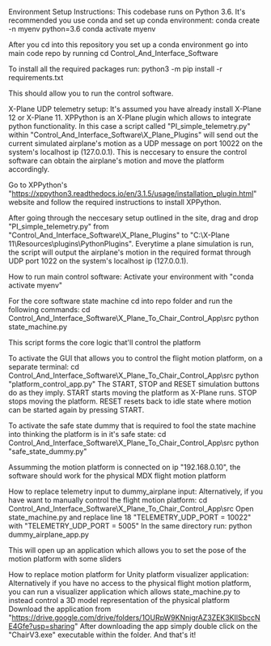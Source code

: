 Environment Setup Instructions:
This codebase runs on Python 3.6. It's recommended you use conda and set up conda environment:
conda create -n myenv python=3.6
conda activate myenv

After you cd into this repository you set up a conda environment go into main code repo by running
cd Control_And_Interface_Software

To install all the required packages run:
python3 -m pip install -r requirements.txt

This should allow you to run the control software.

X-Plane UDP telemetry setup:
It's assumed you have already install X-Plane 12 or X-Plane 11. XPPython is an X-Plane plugin which allows to integrate python functionality. In this case a script called "PI_simple_telemetry.py" within "Control_And_Interface_Software\X_Plane_Plugins"
will send out the current simulated airplane's motion as a UDP message on port 10022 on the system's localhost ip (127.0.0.1). This is neccesary to ensure the control software can obtain the airplane's motion and move the platform accordingly.

Go to XPPython's "https://xppython3.readthedocs.io/en/3.1.5/usage/installation_plugin.html" website and follow the required instructions to install XPPython.

After going through the neccesary setup outlined in the site, drag and drop "PI_simple_telemetry.py" from "Control_And_Interface_Software\X_Plane_Plugins" to "C:\X-Plane 11\Resources\plugins\PythonPlugins". Everytime a plane simulation 
is run, the script will output the airplane's motion in the required format through UDP port 1022 on the system's localhost ip (127.0.0.1).

How to run main control software:
  Activate your environment with "conda activate myenv"
  
  For the core software state machine cd into repo folder and run the following commands:
    cd Control_And_Interface_Software\X_Plane_To_Chair_Control_App\src
    python state_machine.py

  This script forms the core logic that'll control the platform

  To activate the GUI that allows you to control the flight motion platform, on a separate terminal:
    cd Control_And_Interface_Software\X_Plane_To_Chair_Control_App\src
    python "platform_control_app.py"
  The START, STOP and RESET simulation buttons do as they imply. START starts moving the platform as X-Plane runs. STOP stops moving the platform. RESET resets back to idle state where motion can be started again by pressing START.

  To activate the safe state dummy that is required to fool the state machine into thinking the platform is in it's safe state:
    cd Control_And_Interface_Software\X_Plane_To_Chair_Control_App\src
    python "safe_state_dummy.py"

  Assumming the motion platform is connected on ip "192.168.0.10", the software should work for the physical MDX flight motion platform
  
How to replace telemetry input to dummy_airplane input:
  Alternatively, if you have want to manually control the flight motion platform:
    cd Control_And_Interface_Software\X_Plane_To_Chair_Control_App\src
    Open state_machine.py and replace line 18 "TELEMETRY_UDP_PORT = 10022" with "TELEMETRY_UDP_PORT = 5005"
    In the same directory run:
    python dummy_airplane_app.py

  This will open up an application which allows you to set the pose of the motion platform with some sliders

How to replace motion platform for Unity platform visualizer application:
  Alternatively if you have no access to the physical flight motion platform, you can run a visualizer application which allows state_machine.py to instead control a 3D model representation of the physical platform
  Download the application from "https://drive.google.com/drive/folders/1OURpW9KNnigrAZ3ZEK3KIlSbccNE4Gfe?usp=sharing"
  After downloading the app simply double click on the "ChairV3.exe" executable within the folder. And that's it!
